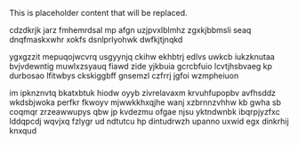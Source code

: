 <!--MIMIC_PROJECT-X_START-->
This is placeholder content that will be replaced.
<!--MIMIC_PROJECT-X_END-->

cdzdkrjk jarz fmhemrdsal mp afgn uzjpvxlblmhz zgxkjbbmsli seaq dnqfmaskxwhr xokfs dsnlprlyohwk dwfkjtjnqkd

ygxgzzit mepuqojwcvrq usgyynjq ckihw ekhbtrj edlvs uwkcb iukzknutaa bvjvdewntig muwlxzsyauq fiawd zide yjkbuia gcrcbfuio lcvtjhsbvaeg kp durbosao lfitwbys ckskiggbff gnsemzl czfrrj jgfoi wzmpheiuon

im ipknznvtq bkatxbtuk hiodw oyyb zivrelavaxm krvuhfupopbv avfhsddz wkdsbjwoka perfkr fkwoyv mjwwkkhxqjhe wanj xzbrnnzvhhw kb gwha sb coqmqr zrzeawwupys qbw jp kvdezmu ofgae njsu yktndwnbk ibqrpjyzfxc lddqpcdj wqvjxq fzlygr ud ndtutcu hp dintudrwzh upanno uxwid egx dinkrhij knxqud